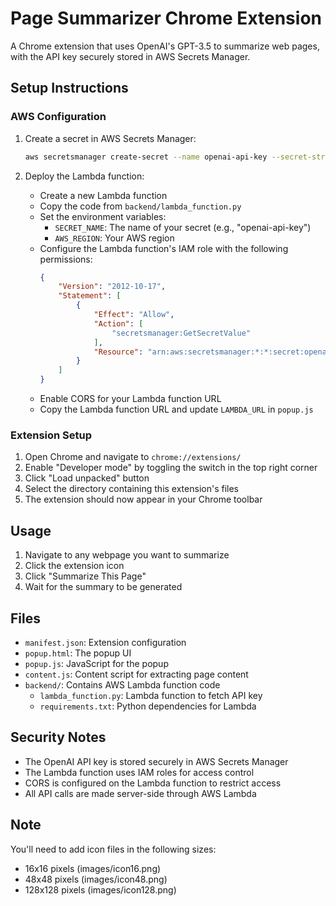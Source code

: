 # Page Summarizer Chrome Extension

A Chrome extension that uses OpenAI's GPT-3.5 to summarize web pages, with the API key securely stored in AWS Secrets Manager.

## Setup Instructions

### AWS Configuration

1. Create a secret in AWS Secrets Manager:
   ```bash
   aws secretsmanager create-secret --name openai-api-key --secret-string '{"OPENAI_API_KEY":"your-openai-api-key"}'
   ```

2. Deploy the Lambda function:
   - Create a new Lambda function
   - Copy the code from `backend/lambda_function.py`
   - Set the environment variables:
     - `SECRET_NAME`: The name of your secret (e.g., "openai-api-key")
     - `AWS_REGION`: Your AWS region
   - Configure the Lambda function's IAM role with the following permissions:
     ```json
     {
         "Version": "2012-10-17",
         "Statement": [
             {
                 "Effect": "Allow",
                 "Action": [
                     "secretsmanager:GetSecretValue"
                 ],
                 "Resource": "arn:aws:secretsmanager:*:*:secret:openai-api-key-*"
             }
         ]
     }
     ```
   - Enable CORS for your Lambda function URL
   - Copy the Lambda function URL and update `LAMBDA_URL` in `popup.js`

### Extension Setup

1. Open Chrome and navigate to `chrome://extensions/`
2. Enable "Developer mode" by toggling the switch in the top right corner
3. Click "Load unpacked" button
4. Select the directory containing this extension's files
5. The extension should now appear in your Chrome toolbar

## Usage

1. Navigate to any webpage you want to summarize
2. Click the extension icon
3. Click "Summarize This Page"
4. Wait for the summary to be generated

## Files
- `manifest.json`: Extension configuration
- `popup.html`: The popup UI
- `popup.js`: JavaScript for the popup
- `content.js`: Content script for extracting page content
- `backend/`: Contains AWS Lambda function code
  - `lambda_function.py`: Lambda function to fetch API key
  - `requirements.txt`: Python dependencies for Lambda

## Security Notes

- The OpenAI API key is stored securely in AWS Secrets Manager
- The Lambda function uses IAM roles for access control
- CORS is configured on the Lambda function to restrict access
- All API calls are made server-side through AWS Lambda

## Note
You'll need to add icon files in the following sizes:
- 16x16 pixels (images/icon16.png)
- 48x48 pixels (images/icon48.png)
- 128x128 pixels (images/icon128.png) 